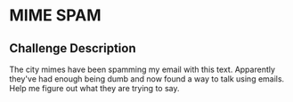 # MIME SPAM

## Challenge Description

The city mimes have been spamming my email with this text. Apparently they've had enough being dumb and now found a way to talk using emails. Help me figure out what they are trying to say.
